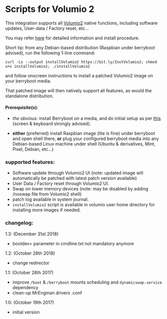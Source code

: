 # Scripts for Volumio 2

This integration supports all [Volumio2](https://volumio.org/) native functions, including software updates, User-data / Factory reset, etc...


You may refer [here](https://volumio.org/forum/multiboot-volumio2-with-kodi-under-berryboot-t6818.html#p33742) for detailed information and install procedure.

Short tip: from any Debian-based distribution (Raspbian under berryboot advised), run the following 1-line command:
```
curl -Ls --output installVolumio2 https://bit.ly/InstVolumio2; chmod u+x installVolumio2; ./installVolumio2
```
and follow onscreen instructions to install a patched Volumio2 image on your berryboot media.

That patched image will then natively support all features, as would the standalone distribution.



#### Prerequisite(s):
- *the obvious:* install Berryboot on a media, and do initial setup as per [this](http://www.berryterminal.com/doku.php/berryboot) (screen & keyboard strongly advised).

- **either** (preferred) install Raspbian image (lite is fine) under berryboot and open shell there, **or** plug your configured berryboot media into any Debian-based Linux machine under shell (Ubuntu & derivatives, Mint, Pixel, Debian, etc...)



### supported features:
- Software update through Volumio2 UI (note: updated image will automatically be patched with latest patch version available)
- User Data / Factory reset through Volumio2 UI.
- Swap on lower memory devices (note: may be disabled by adding /noswap file from Volumio2 shell)
- patch log available in system journal.
- `installVolumio2` script is available in volumio user home directory for installing more images if needed.



### changelog:
1.3:  (December 31st 2018)
- bootdev= parameter in cmdline.txt not mandatory anymore

1.2:  (October 28th 2018)
- change redirector

1.1:  (October 28th 2017)
- improve `/boot` & `/berryboot` mounts scheduling and `dynamicswap.service` dependency
- clean-up MrEngman drivers .conf

1.0:  (October 19th 2017)
- initial version

